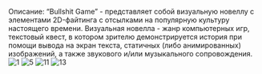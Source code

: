 Описание:
“Bullshit Game” - представляет собой визуальную новеллу c элементами 2D-файтинга с отсылками на популярную культуру настоящего времени. Визуальная новелла - жанр компьютерных игр, текстовый квест, в котором зрителю демонстрируется история при помощи вывода на экран текста, статичных (либо анимированных) изображений, а также звукового и/или музыкального сопровождения.
![1](https://github.com/carlowil/BullShitGame/assets/68204145/cbe78f9a-4b85-4c81-a45a-c1e9a7affd34)
![5](https://github.com/carlowil/BullShitGame/assets/68204145/10c0118b-edcb-46b3-be3b-d3f38002a991)
![11](https://github.com/carlowil/BullShitGame/assets/68204145/c9b0daa8-2456-49df-83f0-5354e2199f0c)
![13](https://github.com/carlowil/BullShitGame/assets/68204145/3addd2ca-6384-42e3-97aa-b22286928e48)
